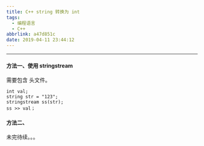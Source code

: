 ```yaml
---
title: C++ string 转换为 int
tags:
  - 编程语言
  - C++
abbrlink: a47d851c
date: 2019-04-11 23:44:12
---
```


---

#### 方法一、使用 stringstream

需要包含 <sstream> 头文件。

<!--more-->

```
int val;
string str = "123";
stringstream ss(str);
ss >> val；
```
#### 方法二、

未完待续。。。